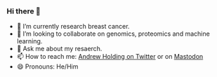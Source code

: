 ### Hi there 👋

<!--
**andrewholding/andrewholding** is a ✨ _special_ ✨ repository because its `README.md` (this file) appears on your GitHub profile.

Here are some ideas to get you started:

- 🔭 I’m currently working on ...
- 🌱 I’m currently learning ...
- 👯 I’m looking to collaborate on ...
- 🤔 I’m looking for help with ...
- 💬 Ask me about ...
- 📫 How to reach me: ...
- 😄 Pronouns: ...
- ⚡ Fun fact: ...
-->

- 🔭 I’m currently research breast cancer.
- 👯 I’m looking to collaborate on genomics, proteomics and machine learning.
- 💬 Ask me about my resaerch.
- 📫 How to reach me: [Andrew Holding on Twitter](https://twitter.com/AndrewHolding) or on <a rel="me" href="https://mastodon.social/@andrewholding">Mastodon</a>
- 😄 Pronouns: He/Him
